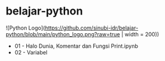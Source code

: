 # belajar-python

![Python Logo](https://github.com/sinubi-idr/belajar-python/blob/main/python_logo.png?raw=true | width = 200))

* 01 - Halo Dunia, Komentar dan Fungsi Print.ipynb
* 02 - Variabel
